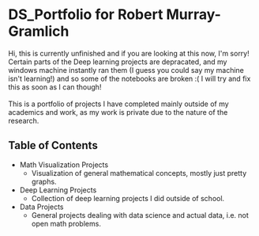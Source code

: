 # DS_Portfolio for Robert Murray-Gramlich
Hi, this is currently unfinished and if you are looking at this now, I'm sorry! Certain parts of the Deep learning projects are depracated, and my windows machine instantly ran them (I guess you could say my machine isn't learning!) and so some of the notebooks are broken :( I will try and fix this as soon as I can though! <br><br> This is a portfolio of projects I have completed mainly outside of my academics and work, as my work is private due to the nature of the research. 
## Table of Contents
- Math Visualization Projects
  - Visualization of general mathematical concepts, mostly just pretty graphs.
- Deep Learning Projects 
  - Collection of deep learning projects I did outside of school.
- Data Projects
  - General projects dealing with data science and actual data, i.e. not open math problems.
